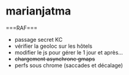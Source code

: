 ﻿marianjatma
===========
===RAF===
* passage secret KC
* vérifier la geoloc sur les hôtels
* modifier le js pour gérer le 1 jour et après...
* ~~chargement asynchrone gmaps~~
* perfs sous chrome (saccades et décalage)